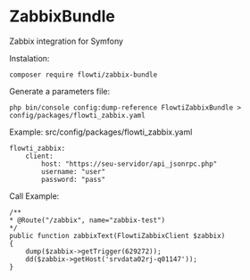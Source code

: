 # ZabbixBundle
Zabbix integration for Symfony

Instalation:
```
composer require flowti/zabbix-bundle 
```

Generate a parameters file:
```
php bin/console config:dump-reference FlowtiZabbixBundle > config/packages/flowti_zabbix.yaml
```

Example: src/config/packages/flowti_zabbix.yaml
```
flowti_zabbix:
    client:
        host: "https://seu-servidor/api_jsonrpc.php"
        username: "user"
        password: "pass"
```

Call Example:
```
/**
* @Route("/zabbix", name="zabbix-test")
*/
public function zabbixText(FlowtiZabbixClient $zabbix)
{
    dump($zabbix->getTrigger(629272));
    dd($zabbix->getHost('srvdata02rj-q01147'));
}
```